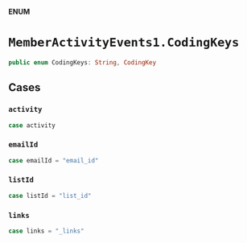 **ENUM**

# `MemberActivityEvents1.CodingKeys`

```swift
public enum CodingKeys: String, CodingKey
```

## Cases
### `activity`

```swift
case activity
```

### `emailId`

```swift
case emailId = "email_id"
```

### `listId`

```swift
case listId = "list_id"
```

### `links`

```swift
case links = "_links"
```
